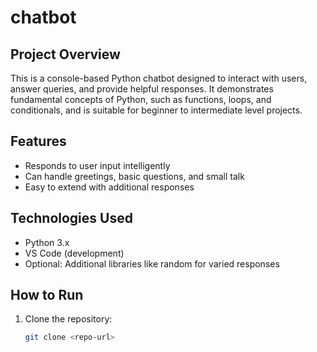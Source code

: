 # chatbot

## Project Overview
This is a console-based Python chatbot designed to interact with users, answer queries, and provide helpful responses. It demonstrates fundamental concepts of Python, such as functions, loops, and conditionals, and is suitable for beginner to intermediate level projects.

## Features
- Responds to user input intelligently
- Can handle greetings, basic questions, and small talk
- Easy to extend with additional responses

## Technologies Used
- Python 3.x
- VS Code (development)
- Optional: Additional libraries like random for varied responses

## How to Run
1. Clone the repository:
   ```bash
   git clone <repo-url>
